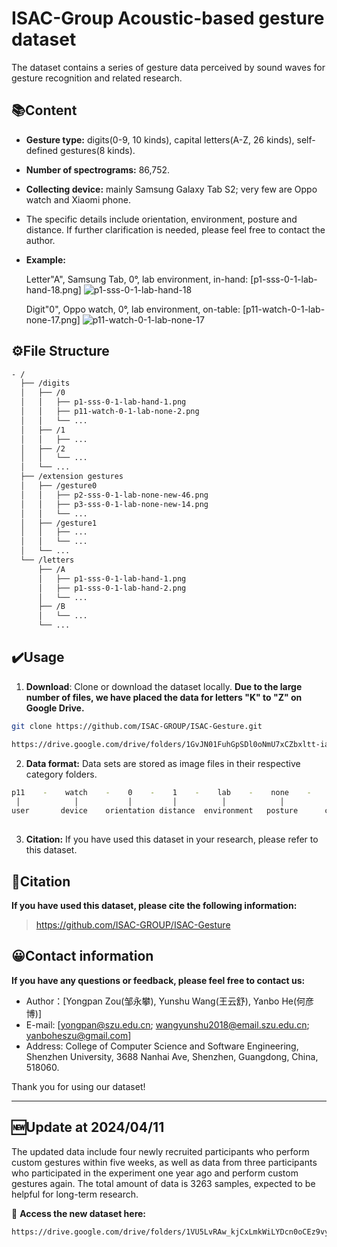 # ISAC-Group Acoustic-based gesture dataset

The dataset contains a series of gesture data perceived by sound waves for gesture recognition and related research.


## 📚Content

- **Gesture type:** digits(0-9, 10 kinds), capital letters(A-Z, 26 kinds), self-defined gestures(8 kinds).

- **Number of spectrograms:** 86,752.

- **Collecting device:** mainly Samsung Galaxy Tab S2; very few are Oppo watch and Xiaomi phone.

- The specific details include orientation, environment, posture and distance. If further clarification is needed, please feel free to contact the author.

- **Example:**

  Letter"A", Samsung Tab, 0°, lab environment, in-hand:    [p1-sss-0-1-lab-hand-18.png] ![p1-sss-0-1-lab-hand-18](p1-sss-0-1-lab-hand-18.png)

  Digit"0", Oppo watch, 0°, lab environment, on-table:   [p11-watch-0-1-lab-none-17.png] ![p11-watch-0-1-lab-none-17](p11-watch-0-1-lab-none-17.png)



## ⚙️File Structure

```bash
- /
  ├── /digits
  │   ├── /0
  │   │   ├── p1-sss-0-1-lab-hand-1.png
  │   │   ├── p11-watch-0-1-lab-none-2.png
  │   │   └── ...
  │   ├── /1
  │   │   ├── ...
  │   ├── /2
  │   │   └── ...
  │   └── ...
  ├── /extension gestures
  │   ├── /gesture0
  │   │   ├── p2-sss-0-1-lab-none-new-46.png
  │   │   ├── p3-sss-0-1-lab-none-new-14.png
  │   │   └── ...
  │   ├── /gesture1
  │   │   ├── ...
  │   │   └── ...
  │   └── ...
  └── /letters
      ├── /A
      │   ├── p1-sss-0-1-lab-hand-1.png
      │   ├── p1-sss-0-1-lab-hand-2.png
      │   └── ...
      ├── /B
      │   └── ...
      └── ...

```





## ✔️Usage

1. **Download**: Clone or download the dataset locally. **Due to the large number of files, we have placed the data for letters "K" to "Z" on Google Drive.**

```bash
git clone https://github.com/ISAC-GROUP/ISAC-Gesture.git
```

```bash
https://drive.google.com/drive/folders/1GvJN01FuhGpSDl0oNmU7xCZbxltt-iae?usp=sharing
```

2. **Data format:** Data sets are stored as image files in their respective category folders.

```bash
p11    -    watch    -    0    -    1    -    lab    -    none    -    20     .png
 │            │           │         │          │            │           │      │              
user       device    orientation distance  environment   posture      count  format
     
```



3. **Citation:** If you have used this dataset in your research, please refer to this dataset.



## 🔗Citation

**If you have used this dataset, please cite the following information:**

> https://github.com/ISAC-GROUP/ISAC-Gesture



## 😀Contact information

**If you have any questions or feedback, please feel free to contact us:**

- Author：[Yongpan Zou(邹永攀), Yunshu Wang(王云舒), Yanbo He(何彦博)]
- E-mail: [yongpan@szu.edu.cn; wangyunshu2018@email.szu.edu.cn; yanboheszu@gmail.com]
- Address: College of Computer Science and Software Engineering, Shenzhen University, 3688 Nanhai Ave, Shenzhen, Guangdong, China, 518060.

Thank you for using our dataset!

---

## 🆕Update at 2024/04/11

The updated data include four newly recruited participants who perform custom gestures within five weeks, as well as data from three participants who participated in the experiment one year ago and perform custom gestures again. The total amount of data is 3263 samples, expected to be helpful for long-term research.

🔗 **Access the new dataset here:**

```bash
https://drive.google.com/drive/folders/1VU5LvRAw_kjCxLmkWiLYDcn0oCEz9vyO?usp=drive_link
```

